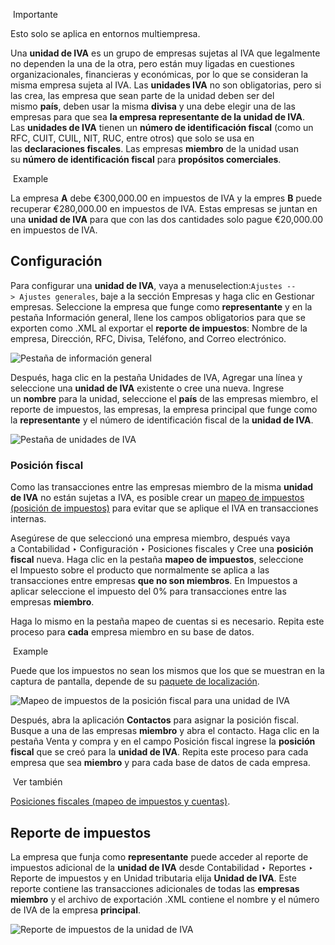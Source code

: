  Importante

Esto solo se aplica en entornos multiempresa.

Una **unidad de IVA** es un grupo de empresas sujetas al IVA que legalmente no dependen la una de la otra, pero están muy ligadas en cuestiones organizacionales, financieras y económicas, por lo que se consideran la misma empresa sujeta al IVA. Las **unidades IVA** no son obligatorias, pero si las crea, las empresa que sean parte de la unidad deben ser del mismo **país**, deben usar la misma **divisa** y una debe elegir una de las empresas para que sea **la empresa representante de la unidad de IVA**. Las **unidades de IVA** tienen un **número de identificación fiscal** (como un RFC, CUIT, CUIL, NIT, RUC, entre otros) que solo se usa en las **declaraciones fiscales**. Las empresas **miembro** de la unidad usan su **número de identificación fiscal** para **propósitos comerciales**.

 Example

La empresa **A** debe €300,000.00 en impuestos de IVA y la empres **B** puede recuperar €280,000.00 en impuestos de IVA. Estas empresas se juntan en una **unidad de IVA** para que con las dos cantidades solo pague €20,000.00 en impuestos de IVA.

## Configuración[](https://www.odoo.com/documentation/17.0/es/applications/finance/accounting/get_started/vat_units.html#configuration "Enlazar permanentemente con este título")

Para configurar una **unidad de IVA**, vaya a menuselection:`Ajustes --> Ajustes generales`, baje a la sección Empresas y haga clic en Gestionar empresas. Seleccione la empresa que funge como **representante** y en la pestaña Información general, llene los campos obligatorios para que se exporten como .XML al exportar el **reporte de impuestos**: Nombre de la empresa, Dirección, RFC, Divisa, Teléfono, and Correo electrónico.

![Pestaña de información general](https://www.odoo.com/documentation/17.0/es/_images/general.png)

Después, haga clic en la pestaña Unidades de IVA, Agregar una línea y seleccione una **unidad de IVA** existente o cree una nueva. Ingrese un **nombre** para la unidad, seleccione el **país** de las empresas miembro, el reporte de impuestos, las empresas, la empresa principal que funge como la **representante** y el número de identificación fiscal de la **unidad de IVA**.

![Pestaña de unidades de IVA](https://www.odoo.com/documentation/17.0/es/_images/vat-unit.png)

### Posición fiscal[](https://www.odoo.com/documentation/17.0/es/applications/finance/accounting/get_started/vat_units.html#fiscal-position "Enlazar permanentemente con este título")

Como las transacciones entre las empresas miembro de la misma **unidad de IVA** no están sujetas a IVA, es posible crear un [mapeo de impuestos (posición de impuestos)](https://www.odoo.com/documentation/17.0/es/applications/finance/accounting/taxes/fiscal_positions.html) para evitar que se aplique el IVA en transacciones internas.

Asegúrese de que seleccionó una empresa miembro, después vaya a Contabilidad ‣ Configuración ‣ Posiciones fiscales y Cree una **posición fiscal** nueva. Haga clic en la pestaña **mapeo de impuestos**, seleccione el Impuesto sobre el producto que normalmente se aplica a las transacciones entre empresas **que no son miembros**. En Impuestos a aplicar seleccione el impuesto del 0% para transacciones entre las empresas **miembro**.

Haga lo mismo en la pestaña mapeo de cuentas si es necesario. Repita este proceso para **cada** empresa miembro en su base de datos.

 Example

Puede que los impuestos no sean los mismos que los que se muestran en la captura de pantalla, depende de su [paquete de localización](https://www.odoo.com/documentation/17.0/es/applications/finance/fiscal_localizations.html).

![Mapeo de impuestos de la posición fiscal para una unidad de IVA](https://www.odoo.com/documentation/17.0/es/_images/fiscal-positions.png)

Después, abra la aplicación **Contactos** para asignar la posición fiscal. Busque a una de las empresas **miembro** y abra el contacto. Haga clic en la pestaña Venta y compra y en el campo Posición fiscal ingrese la **posición fiscal** que se creó para la **unidad de IVA**. Repita este proceso para cada empresa que sea **miembro** y para cada base de datos de cada empresa.

 Ver también

[Posiciones fiscales (mapeo de impuestos y cuentas)](https://www.odoo.com/documentation/17.0/es/applications/finance/accounting/taxes/fiscal_positions.html).

## Reporte de impuestos[](https://www.odoo.com/documentation/17.0/es/applications/finance/accounting/get_started/vat_units.html#tax-report "Enlazar permanentemente con este título")

La empresa que funja como **representante** puede acceder al reporte de impuestos adicional de la **unidad de IVA** desde Contabilidad ‣ Reportes ‣ Reporte de impuestos y en Unidad tributaria elija **Unidad de IVA**. Este reporte contiene las transacciones adicionales de todas las **empresas miembro** y el archivo de exportación .XML contiene el nombre y el número de IVA de la empresa **principal**.

![Reporte de impuestos de la unidad de IVA](https://www.odoo.com/documentation/17.0/es/_images/report.png)
